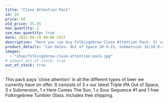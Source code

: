 ```yaml
---
title: "Close Attention Pack"
id: 14
price: 50
old_price: 55.95
max_quantity: 2
use_max_quantity: true
date: 2021-09-19 09:00 CEST
description: "Here you can buy Folkingebrew Close Attention Pack. It consists of 3 x our latest beer Out of Space, 3 x Submersion, 1 x Here Comes The Sun, 1 x Sour Sequence #1 and 1 free Folkingebrew Tumbler Glass. Includes free shipping."
product_details: "Can dates: Out of Space 20-9-21, Submersion 16/18-8-21, Here Comes The Sun 9-6-21, Sour Sequence #1 14-5-21, Size: 8 x 44 CL and 1 x 40 CL."
images:
  - "shop/folkingebrew-close-attention-pack.jpg"
# almost_out_of_stock: true
out_of_stock: true
---
```


This pack pays 'close attention' in all the different types of beer we currently have on offer. It consists of 3 x our latest Triple IPA Out of Space, 3 x Submersion, 1 x Here Comes The Sun, 1 x Sour Sequence #1 and 1 free Folkingebrew Tumbler Glass. Includes free shipping.